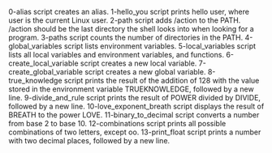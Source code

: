 0-alias script creates an alias.
1-hello_you script prints hello user, where user is the current Linux user.
2-path script adds /action to the PATH. /action should be the last directory the shell looks into when looking for a program.
3-paths script counts the number of directories in the PATH.
4-global_variables script lists environment variables.
5-local_variables script lists all local variables and environment variables, and functions.
6-create_local_variable script creates a new local variable.
7-create_global_variable script creates a new global variable.
8-true_knowledge script prints the result of the addition of 128 with the value stored in the environment variable TRUEKNOWLEDGE, followed by a new line.
9-divide_and_rule script prints the result of POWER divided by DIVIDE, followed by a new line.
10-love_exponent_breath script displays the result of BREATH to the power LOVE.
11-binary_to_decimal script converts a number from base 2 to base 10.
12-combinations script prints all possible combinations of two letters, except oo.
13-print_float script prints a number with two decimal places, followed by a new line.
